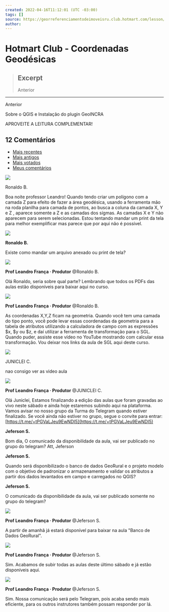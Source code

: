```yaml
---
created: 2022-04-16T11:12:01 (UTC -03:00)
tags: []
source: https://georreferenciamentodeimoveisru.club.hotmart.com/lesson/97BGgGJaOp/apresentacao-da-equipe-de-instrutores
author: 
---
```


# Hotmart Club - Coordenadas Geodésicas

> ## Excerpt
> Anterior

---
Anterior

Sobre o QGIS e Instalação do plugin GeoINCRA

APROVEITE A LEITURA COMPLEMENTAR!

## 12 Comentários

-   [Mais recentes](https://georreferenciamentodeimoveisru.club.hotmart.com/lesson/k7Qb1bL5Oy/coordenadas-geodesicas?tab=recentComments)
-   [Mais antigos](https://georreferenciamentodeimoveisru.club.hotmart.com/lesson/k7Qb1bL5Oy/coordenadas-geodesicas?tab=olderComments)
-   [Mais votados](https://georreferenciamentodeimoveisru.club.hotmart.com/lesson/k7Qb1bL5Oy/coordenadas-geodesicas?tab=upvotedComments)
-   [Meus comentários](https://georreferenciamentodeimoveisru.club.hotmart.com/lesson/k7Qb1bL5Oy/coordenadas-geodesicas?tab=myComments)

![](https://static-media.hotmart.com/bHi3kbWSklw1asDZmGb7D36bTyI=/40x40/filters:format(png)/hotmart/membership_area/6b1366a1-bb06-4464-b6c4-26e917950c0d/IMG_20210419_180037347.jpg)

Ronaldo B.

Boa noite professor Leandro! Quando tendo criar um polígono com a camada Z para efeito de fazer a área geodésica, usando a ferramenta mão na roda planilha para camada de pontos, ao busca a coluna da camada X, Y e Z , aparece somente a Z e as camadas dos sígmas. As camadas X e Y não aparecem para serem selecionadas. Estou tentando mandar um print da tela para melhor exemplificar mas parece que por aqui não é possível.

![](https://static-media.hotmart.com/bHi3kbWSklw1asDZmGb7D36bTyI=/40x40/filters:format(png)/hotmart/membership_area/6b1366a1-bb06-4464-b6c4-26e917950c0d/IMG_20210419_180037347.jpg)

**Ronaldo B.**

Existe como mandar um arquivo anexado ou print de tela?

![](https://static-media.hotmart.com/vsNsgZ5DujvJ931t9xWeq1GNtpk=/40x40/filters:format(png)/hotmart/membership_area/42ed7b4c-9491-4240-843d-9e3f86cf4f17/simbolo_jpg.jpg)

**Prof Leandro França · Produtor** @Ronaldo B.

Olá Ronaldo, seria sobre qual parte? Lembrando que todos os PDFs das aulas estão disponíveis para baixar aqui no curso.

![](https://static-media.hotmart.com/vsNsgZ5DujvJ931t9xWeq1GNtpk=/40x40/filters:format(png)/hotmart/membership_area/42ed7b4c-9491-4240-843d-9e3f86cf4f17/simbolo_jpg.jpg)

**Prof Leandro França · Produtor** @Ronaldo B.

As coordenadas X,Y,Z ficam na geometria. Quando você tem uma camada do tipo ponto, você pode levar essas coordenadas da geometria para a tabela de atributos utilizando a calculadora de campo com as expressões $x, $y ou $z, e daí utilizar a ferramenta de transformação para o SGL. Quando puder, assiste esse vídeo no YouTube mostrando com calcular essa transformação. Vou deixar nos links da aula de SGL aqui deste curso.

![](https://static-media.hotmart.com/Wf7Db2mIWGxaWLCSxnZmvpSuxbE=/40x40/filters:format(png)/hotmart/membership_area/db373ff8-756d-491e-aa8d-384bea17a54f/117820322_2735830493316514_6383244212253746380_n.jpg)

JUNICLEI C.

nao consigo ver as video aula

![](https://static-media.hotmart.com/vsNsgZ5DujvJ931t9xWeq1GNtpk=/40x40/filters:format(png)/hotmart/membership_area/42ed7b4c-9491-4240-843d-9e3f86cf4f17/simbolo_jpg.jpg)

**Prof Leandro França · Produtor** @JUNICLEI C.

Olá Juniclei, Estamos finalizando a edição das aulas que foram gravadas ao vivo neste sábado e ainda hoje estaremos subindo aqui na plataforma. Vamos avisar no nosso grupo da Turma do Telegram quando estiver finalizado. Se você ainda não estiver no grupo, segue o convite para entrar: [https://t.me/+tPGVaLJeu9EwNDI5](https://t.me/+tPGVaLJeu9EwNDI5)

**Jeferson S.**

Bom dia, O comunicado da disponibilidade da aula, vai ser publicado no grupo do telegram? Att, Jeferson

**Jeferson S.**

Quando será disponibilizado o banco de dados GeoRural e o projeto modelo com o objetivo de padronizar o armazenamento e validar os atributos a partir dos dados levantados em campo e carregados no QGIS?

**Jeferson S.**

O comunicado da disponibilidade da aula, vai ser publicado somente no grupo do telegram?

![](https://static-media.hotmart.com/vsNsgZ5DujvJ931t9xWeq1GNtpk=/40x40/filters:format(png)/hotmart/membership_area/42ed7b4c-9491-4240-843d-9e3f86cf4f17/simbolo_jpg.jpg)

**Prof Leandro França · Produtor** @Jeferson S.

A partir de amanhã já estará disponível para baixar na aula "Banco de Dados GeoRural".

![](https://static-media.hotmart.com/vsNsgZ5DujvJ931t9xWeq1GNtpk=/40x40/filters:format(png)/hotmart/membership_area/42ed7b4c-9491-4240-843d-9e3f86cf4f17/simbolo_jpg.jpg)

**Prof Leandro França · Produtor** @Jeferson S.

Sim. Acabamos de subir todas as aulas deste último sábado e já estão disponíveis aqui.

![](https://static-media.hotmart.com/vsNsgZ5DujvJ931t9xWeq1GNtpk=/40x40/filters:format(png)/hotmart/membership_area/42ed7b4c-9491-4240-843d-9e3f86cf4f17/simbolo_jpg.jpg)

**Prof Leandro França · Produtor** @Jeferson S.

Sim. Nossa comunicação será pelo Telegram, pois acaba sendo mais eficiente, para os outros instrutores também possam responder por lá.

